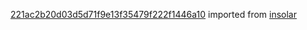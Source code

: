 [221ac2b20d03d5d71f9e13f35479f222f1446a10](https://github.com/insolar/insolar/commit/221ac2b20d03d5d71f9e13f35479f222f1446a10) imported from [insolar](https://github.com/insolar/insolar)
